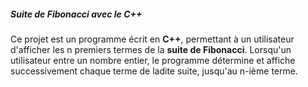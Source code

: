 ##### Suite de Fibonacci avec le C++

Ce projet est un programme écrit en **C++**, permettant à un utilisateur d'afficher les n premiers termes de la **suite de Fibonacci**. Lorsqu'un utilisateur entre un nombre entier, le programme détermine et affiche successivement chaque terme de ladite suite, jusqu'au n-ième terme.
